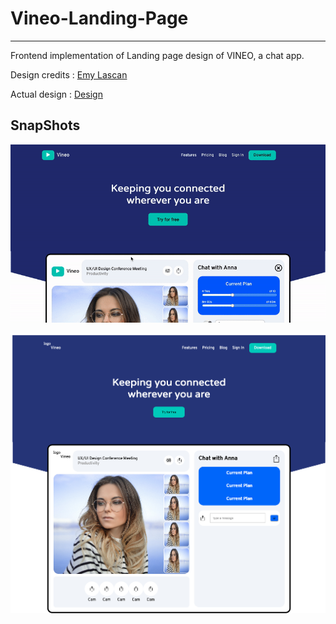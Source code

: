 # Vineo-Landing-Page

---

Frontend implementation of Landing page design of VINEO, a chat app.

Design credits : [Emy Lascan](https://dribbble.com/mazepixel)

Actual design : [Design](https://dribbble.com/shots/14093789-Video-Conference-Website-Landing-Page-Design)

## SnapShots


![Home](snaps/demo.gif?raw=true "Demo")


![Home](snaps/full.png?raw=true "Home")


